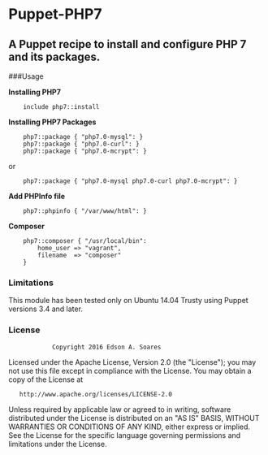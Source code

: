 # Puppet-PHP7


A Puppet recipe to install and configure PHP 7 and its packages.
----------------------------------------------------------------

###Usage

**Installing PHP7**
~~~
    include php7::install
~~~

**Installing PHP7 Packages**
~~~
    php7::package { "php7.0-mysql": }
    php7::package { "php7.0-curl": }
    php7::package { "php7.0-mcrypt": }
~~~

or

~~~
    php7::package { "php7.0-mysql php7.0-curl php7.0-mcrypt": }
~~~

**Add PHPInfo file**
~~~
    php7::phpinfo { "/var/www/html": }
~~~

**Composer**
~~~
    php7::composer { "/usr/local/bin":
        home_user => "vagrant",
        filename  => "composer"
    }
~~~


### Limitations
This module has been tested only on Ubuntu 14.04 Trusty using Puppet versions 3.4 and later.

### License

                Copyright 2016 Edson A. Soares

   Licensed under the Apache License, Version 2.0 (the "License");
   you may not use this file except in compliance with the License.
   You may obtain a copy of the License at

       http://www.apache.org/licenses/LICENSE-2.0

   Unless required by applicable law or agreed to in writing, software
   distributed under the License is distributed on an "AS IS" BASIS,
   WITHOUT WARRANTIES OR CONDITIONS OF ANY KIND, either express or implied.
   See the License for the specific language governing permissions and
   limitations under the License.
